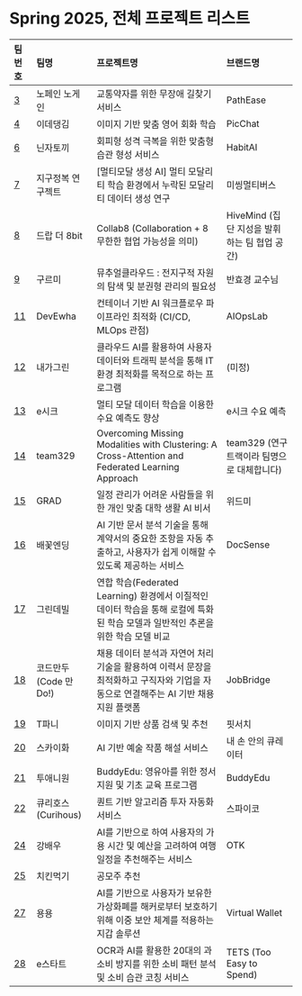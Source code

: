# Spring 2025, 전체 프로젝트 리스트
|팀번호|팀명| 프로젝트명|브랜드명|
|:---|:---|:---|:---|
| [3](#team-3) | 노페인 노게인 | 교통약자를 위한 무장애 길찾기 서비스 | PathEase |
| [4](#team-4) | 이데댕김 | 이미지 기반 맞춤 영어 회화 학습 | PicChat |
| [6](#team-6) | 닌자토끼 | 회피형 성격 극복을 위한 맞춤형 습관 형성 서비스 | HabitAI |
| [7](#team-7) | 지구정복 연구젝트 |  [멀티모달  생성 AI] 멀티 모달리티 학습 환경에서 누락된 모달리티 데이터 생성 연구 | 미씽멀티버스 |
| [8](#team-8) | 드랍 더 8bit | Collab8 (Collaboration + 8  무한한 협업 가능성을 의미) | HiveMind (집단 지성을 발휘하는 팀 협업 공간) |
| [9](#team-9) | 구르미 | 뮤추얼클라우드 : 전지구적 자원의 탐색 및 분권형 관리의 필요성 | 반효경 교수님 |
| [11](#team-11) | DevEwha | 컨테이너 기반 AI 워크플로우 파이프라인 최적화 (CI/CD, MLOps 관점) | AIOpsLab |
| [12](#team-12) | 내가그린 | 클라우드 AI를 활용하여 사용자 데이터와 트래픽 분석을 통해 IT 환경 최적화를 목적으로 하는 프로그램 | (미정) |
| [13](#team-13) | e시크 | 멀티 모달 데이터 학습을 이용한 수요 예측도 향상  | e시크 수요 예측 |
| [14](#team-14) | team329 | Overcoming Missing Modalities with Clustering: A Cross-Attention and Federated Learning Approach | team329 (연구트랙이라 팀명으로 대체합니다) |
| [15](#team-15) | GRAD | 일정 관리가 어려운 사람들을 위한 개인 맞춤 대학 생활 AI 비서 | 위드미 |
| [16](#team-16) | 배꽃엔딩 | AI 기반 문서 분석 기술을 통해 계약서의 중요한 조항을 자동 추출하고, 사용자가 쉽게 이해할 수 있도록 제공하는 서비스 | DocSense |
| [17](#team-17) | 그린데빌 | 연합 학습(Federated Learning) 환경에서 이질적인 데이터 학습을 통해 로컬에 특화된 학습 모델과 일반적인 추론을 위한 학습 모델 비교 |  |
| [18](#team-18) | 코드만두(Code 만 Do!) | 채용 데이터 분석과 자연어 처리 기술을 활용하여 이력서 문장을 최적화하고 구직자와 기업을 자동으로 연결해주는 AI 기반 채용 지원 플랫폼 | JobBridge |
| [19](#team-19) | T파니 | 이미지 기반 상품 검색 및 추천  | 핏서치 |
| [20](#team-20) | 스카이화 | AI 기반 예술 작품 해설 서비스 | 내 손 안의 큐레이터 |
| [21](#team-21) | 투애니원 | BuddyEdu: 영유아를 위한 정서 지원 및 기초 교육 프로그램 | BuddyEdu |
| [22](#team-22) | 큐리호스(Curihous) | 퀀트 기반 알고리즘 투자 자동화 서비스 | 스파이코 |
| [24](#team-24) | 강배우 | AI를 기반으로 하여 사용자의 가용 시간 및 예산을 고려하여 여행 일정을 추천해주는 서비스 | OTK |
| [25](#team-25) | 치킨먹기 | 공모주 추천 |  |
| [27](#team-27) | 용용 | AI를 기반으로 사용자가 보유한 가상화폐를 해커로부터 보호하기 위해 이중 보안 체계를 적용하는 지갑 솔루션 | Virtual Wallet |
| [28](#team-28) | e스타트 | OCR과 AI를 활용한 20대의 과소비 방지를 위한 소비 패턴 분석 및 소비 습관 코칭 서비스 | TETS (Too Easy to Spend) |
